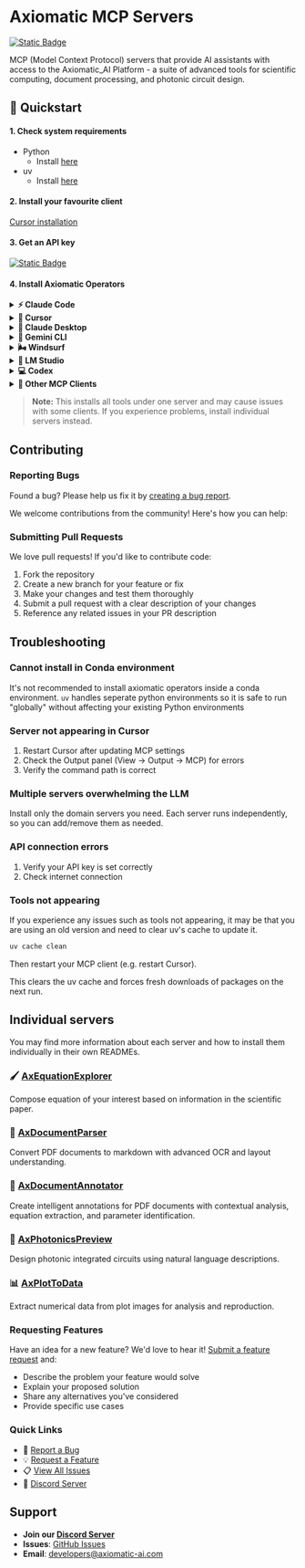 # Axiomatic MCP Servers

[![Static Badge](https://img.shields.io/badge/Join%20Discord-5865f2?style=flat)](https://discord.gg/KKU97ZR5)

MCP (Model Context Protocol) servers that provide AI assistants with access to the Axiomatic_AI Platform - a suite of advanced tools for scientific computing, document processing, and photonic circuit design.

## 🚀 Quickstart

#### 1. Check system requirements

- Python
  - Install [here](https://www.python.org/downloads/)
- uv
  - Install [here](https://docs.astral.sh/uv/getting-started/installation/)

#### 2. Install your favourite client
[Cursor installation](https://cursor.com/docs/cli/installation)

#### 3. Get an API key

[![Static Badge](https://img.shields.io/badge/Get%20your%20API%20key-6EB700?style=flat)](https://docs.google.com/forms/d/e/1FAIpQLSfScbqRpgx3ZzkCmfVjKs8YogWDshOZW9p-LVXrWzIXjcHKrQ/viewform)

#### 4. Install Axiomatic Operators

<details>
<summary><strong>⚡ Claude Code</strong></summary>

```bash
claude mcp add axiomatic-mcp --env AXIOMATIC_API_KEY=your-api-key-here -- uvx --from axiomatic-mcp all
```

</details>

<details>
<summary><strong>🔷 Cursor</strong></summary>

[![Install MCP Server](https://cursor.com/deeplink/mcp-install-dark.svg)](https://cursor.com/en/install-mcp?name=axiomatic-mcp&config=eyJjb21tYW5kIjoidXZ4IC0tZnJvbSBheGlvbWF0aWMtbWNwIGFsbCIsImVudiI6eyJBWElPTUFUSUNfQVBJX0tFWSI6InlvdXItYXBpLWtleS1oZXJlIn19)

</details>

<details>
<summary><strong>🤖 Claude Desktop</strong></summary>

1. Open Claude Desktop settings → Developer → Edit MCP config
2. Add this configuration:

```json
{
  "mcpServers": {
    "axiomatic-mcp": {
      "command": "uvx",
      "args": ["--from", "axiomatic-mcp", "all"],
      "env": {
        "AXIOMATIC_API_KEY": "your-api-key-here"
      }
    }
  }
}
```

3. Restart Claude Desktop

</details>

<details>
<summary><strong>🔮 Gemini CLI</strong></summary>

Follow the MCP install guide and use the standard configuration above.  
See the official instructions here: [Gemini CLI MCP Server Guide](https://github.com/google-gemini/gemini-cli/blob/main/docs/tools/mcp-server.md#configure-the-mcp-server-in-settingsjson)

```json
{
  "axiomatic-mcp": {
    "command": "uvx",
    "args": ["--from", "axiomatic-mcp", "all"],
    "env": {
      "AXIOMATIC_API_KEY": "your-api-key-here"
    }
  }
}
```

</details>

<details>
<summary><strong>🌬️ Windsurf</strong></summary>

Follow the [Windsurf MCP documentation](https://docs.windsurf.com/windsurf/cascade/mcp).  
Use the standard configuration above.

```json
{
  "axiomatic-mcp": {
    "command": "uvx",
    "args": ["--from", "axiomatic-mcp", "all"],
    "env": {
      "AXIOMATIC_API_KEY": "your-api-key-here"
    }
  }
}
```

</details>

<details>
<summary><strong>🧪 LM Studio</strong></summary>

#### Click the button to install:

[![Install MCP Server](https://files.lmstudio.ai/deeplink/mcp-install-light.svg)](https://lmstudio.ai/install-mcp?name=axiomatic-mcp&config=eyJjb21tYW5kIjoidXZ4IiwiYXJncyI6WyItLWZyb20iLCJheGlvbWF0aWMtbWNwIiwiYWxsIl19)

> **Note:** After installing via the button, open LM Studio MCP settings and add:
>
> ```json
> "env": {
>   "AXIOMATIC_API_KEY": "your-api-key-here"
> }
> ```

</details>

<details>
<summary><strong>💻 Codex</strong></summary>

Create or edit the configuration file `~/.codex/config.toml` and add:

```toml
[mcp_servers.axiomatic-mcp]
command = "uvx"
args = ["--from", "axiomatic-mcp", "all"]
```

For more information, see the [Codex MCP documentation](https://github.com/openai/codex/blob/main/codex-rs/config.md#mcp_servers)

</details> 
<details>
<summary><strong>🌊 Other MCP Clients</strong></summary>

Use this server configuration:

```json
{
  "command": "uvx",
  "args": ["--from", "axiomatic-mcp", "all"],
  "env": {
    "AXIOMATIC_API_KEY": "your-api-key-here"
  }
}
```

</details>

> **Note:** This installs all tools under one server and may cause issues with some clients. If you experience problems, install individual servers instead.

## Contributing

### Reporting Bugs

Found a bug? Please help us fix it by [creating a bug report](https://github.com/Axiomatic-AI/ax-mcp/issues/new?template=bug_report.md).

We welcome contributions from the community! Here's how you can help:

### Submitting Pull Requests

We love pull requests! If you'd like to contribute code:

1. Fork the repository
2. Create a new branch for your feature or fix
3. Make your changes and test them thoroughly
4. Submit a pull request with a clear description of your changes
5. Reference any related issues in your PR description

## Troubleshooting

### Cannot install in Conda environment
It's not recommended to install axiomatic operators inside a conda environment. `uv` handles seperate python environments so it is safe to run "globally" without affecting your existing Python environments

### Server not appearing in Cursor

1. Restart Cursor after updating MCP settings
2. Check the Output panel (View → Output → MCP) for errors
3. Verify the command path is correct

### Multiple servers overwhelming the LLM

Install only the domain servers you need. Each server runs independently, so you can add/remove them as needed.

### API connection errors

1. Verify your API key is set correctly
2. Check internet connection

### Tools not appearing

If you experience any issues such as tools not appearing, it may be that you are using an old version and need to clear uv's cache to update it.

```bash
uv cache clean
```

Then restart your MCP client (e.g. restart Cursor).

This clears the uv cache and forces fresh downloads of packages on the next run.


## Individual servers

You may find more information about each server and how to install them individually in their own READMEs.

### 🖌️ [AxEquationExplorer](https://github.com/Axiomatic-AI/ax-mcp/tree/main/axiomatic_mcp/servers/equations/)

Compose equation of your interest based on information in the scientific paper.

### 📄 [AxDocumentParser](https://github.com/Axiomatic-AI/ax-mcp/tree/main/axiomatic_mcp/servers/documents/)

Convert PDF documents to markdown with advanced OCR and layout understanding.

### 📝 [AxDocumentAnnotator](https://github.com/Axiomatic-AI/ax-mcp/tree/main/axiomatic_mcp/servers/annotations/)

Create intelligent annotations for PDF documents with contextual analysis, equation extraction, and parameter identification.

### 🔬 [AxPhotonicsPreview](https://github.com/Axiomatic-AI/ax-mcp/tree/main/axiomatic_mcp/servers/pic/)

Design photonic integrated circuits using natural language descriptions.

### 📊 [AxPlotToData](https://github.com/Axiomatic-AI/ax-mcp/tree/main/axiomatic_mcp/servers/plots/)

Extract numerical data from plot images for analysis and reproduction.


### Requesting Features

Have an idea for a new feature? We'd love to hear it! [Submit a feature request](https://github.com/Axiomatic-AI/ax-mcp/issues/new?template=feature_request.md) and:

- Describe the problem your feature would solve
- Explain your proposed solution
- Share any alternatives you've considered
- Provide specific use cases

### Quick Links

- 🐛 [Report a Bug](https://github.com/Axiomatic-AI/ax-mcp/issues/new?template=bug_report.md)
- 💡 [Request a Feature](https://github.com/Axiomatic-AI/ax-mcp/issues/new?template=feature_request.md)
- 📋 [View All Issues](https://github.com/Axiomatic-AI/ax-mcp/issues)
- 💬 [Discord Server](https://discord.gg/KKU97ZR5)

## Support

- **Join our [Discord Server](https://discord.gg/KKU97ZR5)**
- **Issues**: [GitHub Issues](https://github.com/Axiomatic-AI/ax-mcp/issues)
- **Email**: developers@axiomatic-ai.com
